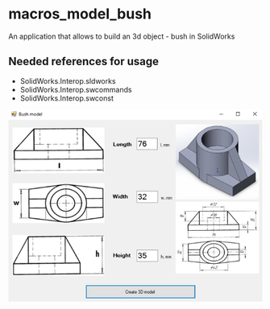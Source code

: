 # macros_model_bush
An application that allows to build an 3d object - bush in SolidWorks
## Needed references for usage
- SolidWorks.Interop.sldworks
- SolidWorks.Interop.swcommands
- SolidWorks.Interop.swconst

![MainForm UI](https://raw.githubusercontent.com/lion223/macros_model_bush/master/MainForm.jpg)


